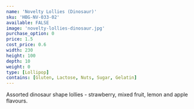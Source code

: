 ```yaml
---
name: 'Novelty Lollies (Dinosaur)'
sku: 'HBG-NV-033-02'
available: FALSE
image: 'novelty-lollies-dinosaur.jpg'
purchase_option: 0
price: 1.5
cost_price: 0.6
width: 230
height: 100
depth: 10
weight: 0
type: [Lollipop]
contains: [Gluten, Lactose, Nuts, Sugar, Gelatin]
---
```

Assorted dinosaur shape lollies - strawberry, mixed fruit, lemon and apple flavours.